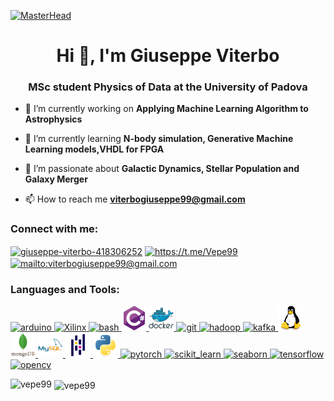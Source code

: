 [![MasterHead](https://bfcspace.com/wp-content/uploads/2022/02/01-MW-streams-gc-dwarfg-no-text-scaled.jpg)](https://github.com/vepe99)

<h1 align="center">Hi 👋, I'm Giuseppe Viterbo</h1>
<h3 align="center">MSc student Physics of Data at the University of Padova</h3>

- 🔭 I’m currently working on **Applying Machine Learning Algorithm to Astrophysics**

- 🌱 I’m currently learning **N-body simulation, Generative Machine Learning models,VHDL for FPGA**

- 🌌 I’m passionate about **Galactic Dynamics, Stellar Population and Galaxy Merger**

- 📫 How to reach me **viterbogiuseppe99@gmail.com**

<h3 align="left">Connect with me:</h3>
<p align="left">
<a href="https://linkedin.com/in/giuseppe-viterbo-418306252" target="blank"><img align="center" src="https://raw.githubusercontent.com/rahuldkjain/github-profile-readme-generator/master/src/images/icons/Social/linked-in-alt.svg" alt="giuseppe-viterbo-418306252" height="30" width="40" /></a>
<a href="https://t.me/Vepe99" target="blank"><img align="center" src="https://upload.wikimedia.org/wikipedia/commons/8/82/Telegram_logo.svg" alt="https://t.me/Vepe99" height="30" width="40" /></a>
<a href="mailto:viterbogiuseppe99@gmail.com" target="blank"><img align="center" src="https://upload.wikimedia.org/wikipedia/commons/7/7e/Gmail_icon_%282020%29.svg" alt="mailto:viterbogiuseppe99@gmail.com" height="30" width="40" /></a>



</p>

<h3 align="left">Languages and Tools:</h3>
<p align="left"> <a href="https://www.arduino.cc/" target="_blank" rel="noreferrer"> <img src="https://cdn.worldvectorlogo.com/logos/arduino-1.svg" alt="arduino" width="40" height="40"/> </a> <a href="https://www.amd.com/en.html" target="_blank" rel="noreferrer"> <img src="https://upload.wikimedia.org/wikipedia/commons/a/a9/AMD_Xilinx_logo.svg" alt="Xilinx" width="40" height="40"/> </a> <a href="https://www.gnu.org/software/bash/" target="_blank" rel="noreferrer"> <img src="https://www.vectorlogo.zone/logos/gnu_bash/gnu_bash-icon.svg" alt="bash" width="40" height="40"/> </a> <a href="https://www.w3schools.com/cs/" target="_blank" rel="noreferrer"> <img src="https://raw.githubusercontent.com/devicons/devicon/master/icons/csharp/csharp-original.svg" alt="csharp" width="40" height="40"/> </a> <a href="https://www.docker.com/" target="_blank" rel="noreferrer"> <img src="https://raw.githubusercontent.com/devicons/devicon/master/icons/docker/docker-original-wordmark.svg" alt="docker" width="40" height="40"/> </a> <a href="https://git-scm.com/" target="_blank" rel="noreferrer"> <img src="https://www.vectorlogo.zone/logos/git-scm/git-scm-icon.svg" alt="git" width="40" height="40"/> </a> <a href="https://hadoop.apache.org/" target="_blank" rel="noreferrer"> <img src="https://www.vectorlogo.zone/logos/apache_hadoop/apache_hadoop-icon.svg" alt="hadoop" width="40" height="40"/> </a> <a href="https://kafka.apache.org/" target="_blank" rel="noreferrer"> <img src="https://www.vectorlogo.zone/logos/apache_kafka/apache_kafka-icon.svg" alt="kafka" width="40" height="40"/> </a> <a href="https://www.linux.org/" target="_blank" rel="noreferrer"> <img src="https://raw.githubusercontent.com/devicons/devicon/master/icons/linux/linux-original.svg" alt="linux" width="40" height="40"/> </a> <a href="https://www.mongodb.com/" target="_blank" rel="noreferrer"> <img src="https://raw.githubusercontent.com/devicons/devicon/master/icons/mongodb/mongodb-original-wordmark.svg" alt="mongodb" width="40" height="40"/> </a> <a href="https://www.mysql.com/" target="_blank" rel="noreferrer"> <img src="https://raw.githubusercontent.com/devicons/devicon/master/icons/mysql/mysql-original-wordmark.svg" alt="mysql" width="40" height="40"/> </a> <a href="https://pandas.pydata.org/" target="_blank" rel="noreferrer"> <img src="https://raw.githubusercontent.com/devicons/devicon/2ae2a900d2f041da66e950e4d48052658d850630/icons/pandas/pandas-original.svg" alt="pandas" width="40" height="40"/> </a> <a href="https://www.python.org" target="_blank" rel="noreferrer"> <img src="https://raw.githubusercontent.com/devicons/devicon/master/icons/python/python-original.svg" alt="python" width="40" height="40"/> </a> <a href="https://pytorch.org/" target="_blank" rel="noreferrer"> <img src="https://www.vectorlogo.zone/logos/pytorch/pytorch-icon.svg" alt="pytorch" width="40" height="40"/> </a> <a href="https://scikit-learn.org/" target="_blank" rel="noreferrer"> <img src="https://upload.wikimedia.org/wikipedia/commons/0/05/Scikit_learn_logo_small.svg" alt="scikit_learn" width="40" height="40"/> </a> <a href="https://seaborn.pydata.org/" target="_blank" rel="noreferrer"> <img src="https://seaborn.pydata.org/_images/logo-mark-lightbg.svg" alt="seaborn" width="40" height="40"/> </a> <a href="https://www.tensorflow.org" target="_blank" rel="noreferrer"> <img src="https://www.vectorlogo.zone/logos/tensorflow/tensorflow-icon.svg" alt="tensorflow" width="40" height="40"/> </a>  <a href="https://opencv.org/" target="_blank" rel="noreferrer"> <img src="https://www.vectorlogo.zone/logos/opencv/opencv-icon.svg" alt="opencv" width="40" height="40"/> </a></p>

<p><img align="left" src="https://github-readme-stats.vercel.app/api/top-langs?username=vepe99&show_icons=true&locale=en&layout=compact" alt="vepe99" /></p>

<p>&nbsp;<img align="center" src="https://github-readme-stats.vercel.app/api?username=vepe99&show_icons=true&locale=en" alt="vepe99" /></p>

